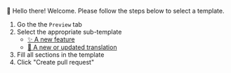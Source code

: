 👋 Hello there! Welcome. Please follow the steps below to select a template.

1. Go the the `Preview` tab
2. Select the appropriate sub-template
   - [✨ A new feature](?expand=1&template=feature.md)
   - [📄 A new or updated translation](?expand=1&template=translation.md)
3. Fill all sections in the template
4. Click "Create pull request"
